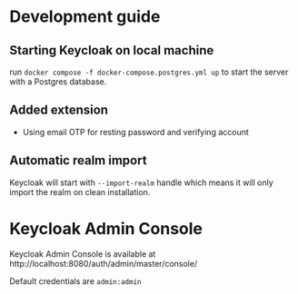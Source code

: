 # Development guide

## Starting Keycloak on local machine
run ```docker compose -f docker-compose.postgres.yml up``` to start the server with a Postgres database.


## Added extension
- Using email OTP for resting password and verifying account

## Automatic realm import
Keycloak will start with `--import-realm` handle which means it will only import the realm on clean installation.

# Keycloak Admin Console
Keycloak Admin Console is available at http://localhost:8080/auth/admin/master/console/

Default credentials are `admin:admin`

